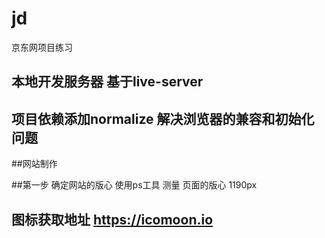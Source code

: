 # jd
京东网项目练习

## 本地开发服务器 基于live-server

## 项目依赖添加normalize 解决浏览器的兼容和初始化问题

##网站制作

##第一步
确定网站的版心 
使用ps工具 测量 页面的版心 1190px

## 图标获取地址 https://icomoon.io